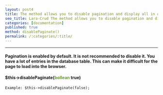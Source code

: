 ```yaml
---
layout: post4
title: The method allows you to disable pagination and display all in one table.
seo_title: Lara-Crud The method allows you to disable pagination and display all in one table. disablePaginate()
categories: [documentation]
published: true
method: disablePaginate()
permalink: /:categories/:title/
---
```


---

#### Pagination is enabled by default. It is not recommended to disable it. You have a lot of entries in the database table. This can make it difficult for the page to load into the browser.

#### $this->disablePaginate(<span style="color: #693">bollean</span> true)


`
Example:
$this->disablePaginate(false);
`


